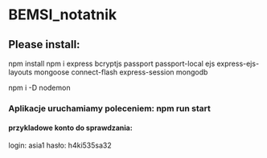 # BEMSI_notatnik

## Please install:
npm install
npm i express bcryptjs passport passport-local ejs express-ejs-layouts mongoose connect-flash express-session mongodb

npm i -D nodemon


### Aplikacje uruchamiamy poleceniem: npm run start

#### przykladowe konto do sprawdzania:
login: asia1
hasło: h4ki535sa32